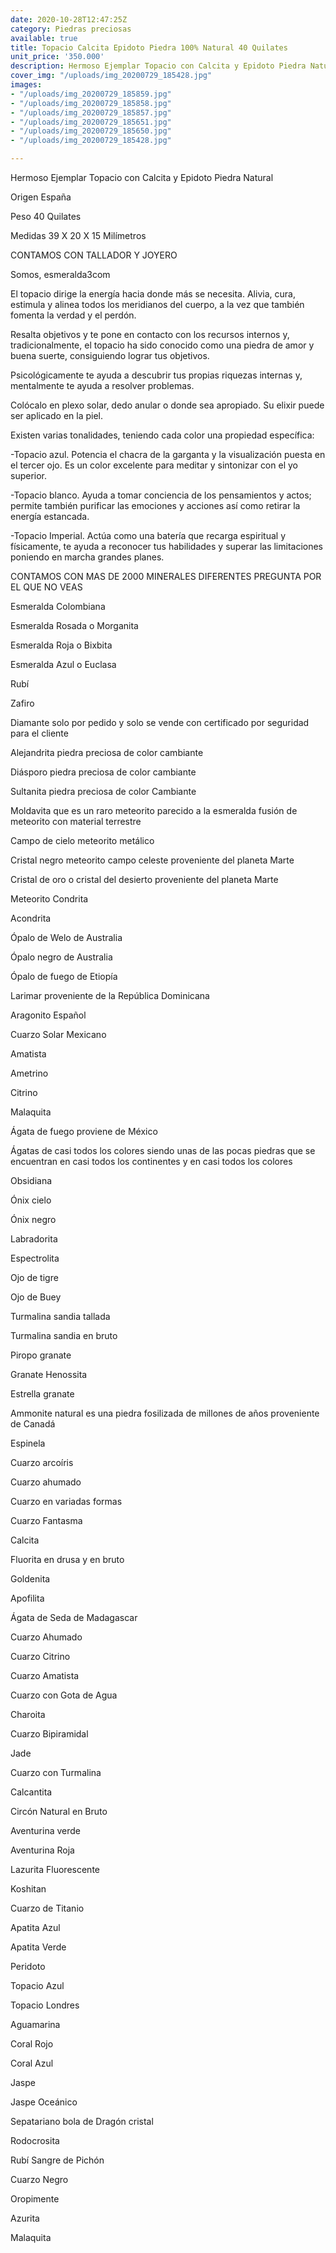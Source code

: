 ```yaml
---
date: 2020-10-28T12:47:25Z
category: Piedras preciosas
available: true
title: Topacio Calcita Epidoto Piedra 100% Natural 40 Quilates
unit_price: '350.000'
description: Hermoso Ejemplar Topacio con Calcita y Epidoto Piedra Natural 100% Natural
cover_img: "/uploads/img_20200729_185428.jpg"
images:
- "/uploads/img_20200729_185859.jpg"
- "/uploads/img_20200729_185858.jpg"
- "/uploads/img_20200729_185857.jpg"
- "/uploads/img_20200729_185651.jpg"
- "/uploads/img_20200729_185650.jpg"
- "/uploads/img_20200729_185428.jpg"

---
```

Hermoso Ejemplar Topacio con Calcita y Epidoto Piedra Natural

Origen España

Peso 40 Quilates

Medidas 39 X 20 X 15 Milímetros

CONTAMOS CON TALLADOR Y JOYERO

Somos, esmeralda3com

El topacio dirige la energía hacia donde más se necesita. Alivia, cura, estimula y alinea todos los meridianos del cuerpo, a la vez que también fomenta la verdad y el perdón.

Resalta objetivos y te pone en contacto con los recursos internos y, tradicionalmente, el topacio ha sido conocido como una piedra de amor y buena suerte, consiguiendo lograr tus objetivos.

Psicológicamente te ayuda a descubrir tus propias riquezas internas y, mentalmente te ayuda a resolver problemas.

Colócalo en plexo solar, dedo anular o donde sea apropiado. Su elixir puede ser aplicado en la piel.

Existen varias tonalidades, teniendo cada color una propiedad específica:

\-Topacio azul. Potencia el chacra de la garganta y la visualización puesta en el tercer ojo. Es un color excelente para meditar y sintonizar con el yo superior.

\-Topacio blanco. Ayuda a tomar conciencia de los pensamientos y actos; permite también purificar las emociones y acciones así como retirar la energía estancada.

\-Topacio Imperial. Actúa como una batería que recarga espiritual y físicamente, te ayuda a reconocer tus habilidades y superar las limitaciones poniendo en marcha grandes planes.

CONTAMOS CON MAS DE 2000 MINERALES DIFERENTES PREGUNTA POR EL QUE NO VEAS

Esmeralda Colombiana

Esmeralda Rosada o Morganita

Esmeralda Roja o Bixbita

Esmeralda Azul o Euclasa

Rubí

Zafiro

Diamante solo por pedido y solo se vende con certificado por seguridad para el cliente

Alejandrita piedra preciosa de color cambiante

Diásporo piedra preciosa de color cambiante

Sultanita piedra preciosa de color Cambiante

Moldavita que es un raro meteorito parecido a la esmeralda fusión de meteorito con material terrestre

Campo de cielo meteorito metálico

Cristal negro meteorito campo celeste proveniente del planeta Marte

Cristal de oro o cristal del desierto proveniente del planeta Marte

Meteorito Condrita

Acondrita

Ópalo de Welo de Australia

Ópalo negro de Australia

Ópalo de fuego de Etiopía

Larimar proveniente de la República Dominicana

Aragonito Español

Cuarzo Solar Mexicano

Amatista

Ametrino

Citrino

Malaquita

Ágata de fuego proviene de México

Ágatas de casi todos los colores siendo unas de las pocas piedras que se encuentran en casi todos los continentes y en casi todos los colores

Obsidiana

Ónix cielo

Ónix negro

Labradorita

Espectrolita

Ojo de tigre

Ojo de Buey

Turmalina sandia tallada

Turmalina sandia en bruto

Piropo granate

Granate Henossita

Estrella granate

Ammonite natural es una piedra fosilizada de millones de años proveniente de Canadá

Espinela

Cuarzo arcoíris

Cuarzo ahumado

Cuarzo en variadas formas

Cuarzo Fantasma

Calcita

Fluorita en drusa y en bruto

Goldenita

Apofilita

Ágata de Seda de Madagascar

Cuarzo Ahumado

Cuarzo Citrino

Cuarzo Amatista

Cuarzo con Gota de Agua

Charoita

Cuarzo Bipiramidal

Jade

Cuarzo con Turmalina

Calcantita

Circón Natural en Bruto

Aventurina verde

Aventurina Roja

Lazurita Fluorescente

Koshitan

Cuarzo de Titanio

Apatita Azul

Apatita Verde

Peridoto

Topacio Azul

Topacio Londres

Aguamarina

Coral Rojo

Coral Azul

Jaspe

Jaspe Oceánico

Sepatariano bola de Dragón cristal

Rodocrosita

Rubí Sangre de Pichón

Cuarzo Negro

Oropimente

Azurita

Malaquita